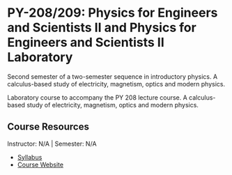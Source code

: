 # PY-208/209: Physics for Engineers and Scientists II and Physics for Engineers and Scientists II Laboratory
Second semester of a two-semester sequence in introductory physics. A calculus-based study of electricity, magnetism, optics and modern physics.

Laboratory course to accompany the PY 208 lecture course. A calculus-based study of electricity, magnetism, optics and modern physics.

## Course Resources
Instructor: N/A | Semester: N/A
* [Syllabus](https://projects.cos.ncsu.edu/classes/syllabi/PY208_Syllabus.pdf)
* [Course Website](https://wolfware.ncsu.edu/courses/details/?sis_id=SIS:2021:8:1:PY:208:003)
